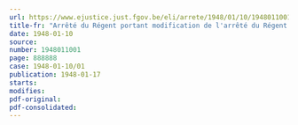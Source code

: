 ```yaml
---
url: https://www.ejustice.just.fgov.be/eli/arrete/1948/01/10/1948011001/justel
title-fr: "Arrêté du Régent portant modification de l'arrêté du Régent du 14 décembre 1945, modifié par l'arrêté du 6 mai 1947, réglant l'octroi d'une indemnité en faveur des ayants droit des militaires soldés de l'armée belge"
date: 1948-01-10
source:
number: 1948011001
page: 888888
case: 1948-01-10/01
publication: 1948-01-17
starts:
modifies:
pdf-original:
pdf-consolidated:
---
```


